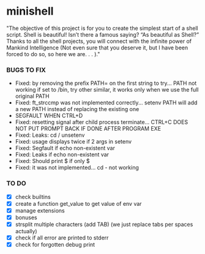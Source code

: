 # minishell
"﻿The objective of this project is for you to create the simplest start of a shell script. Shell is beautiful! Isn’t there a famous saying? “As beautiful as Shell?” Thanks to all the shell projects, you will connect with the infinite power of Mankind Intelligence (Not even sure that you deserve it, but I have been forced to do so, so here we are. . . )."


### BUGS TO FIX

* Fixed: by removing the prefix PATH= on the first string to try... PATH not working if set to /bin, try other similar, it works only when we use the full original PATH
* Fixed: ft_strccmp was not implemented correctly... setenv PATH will add a new PATH instead of replacing the existing one
* SEGFAULT WHEN CTRL+D 
* Fixed: resetting signal after child process terminate... CTRL+C DOES NOT PUT PROMPT BACK IF DONE AFTER PROGRAM EXE
* Fixed: Leaks: cd / unsetenv
* Fixed: usage displays twice if 2 args in setenv
* Fixed: Segfault if echo non-existent var 
* Fixed: Leaks if echo non-existent var
* Fixed: Should print $ if only $
* Fixed: it was not implemented... cd - not working

### TO DO

- [x] check builtins
- [x] create a function get_value to get value of env var
- [x] manage extensions
- [x] bonuses
- [x] strsplit multiple characters (add TAB) (we just replace tabs per spaces actually)
- [x] check if all error are printed to stderr
- [x] check for forgotten debug print
